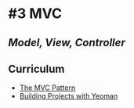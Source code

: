 # #3 MVC 
## _Model, View, Controller_

## Curriculum
* [The MVC Pattern](https://github.com/keacore/03_mvc/blob/master/Materials/MVC.pdf)
* [Building Projects with Yeoman](https://docs.microsoft.com/en-us/aspnet/core/client-side/yeoman?#building-projects-with-yeoman)
